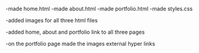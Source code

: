 -made home.html
-made about.html
-made portfolio.html
-made styles.css

-added images for all three html files

-added home, about and portfolio link to all three pages

-on the portfolio page made the images external hyper links